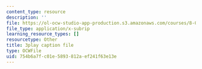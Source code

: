 ```yaml
---
content_type: resource
description: ''
file: https://ol-ocw-studio-app-production.s3.amazonaws.com/courses/8-01sc-classical-mechanics-fall-2016/754b6a7fc01e5893812aef241f63e13e_WwvDJqtHNBU.vtt
file_type: application/x-subrip
learning_resource_types: []
resourcetype: Other
title: 3play caption file
type: OCWFile
uid: 754b6a7f-c01e-5893-812a-ef241f63e13e
---
```

